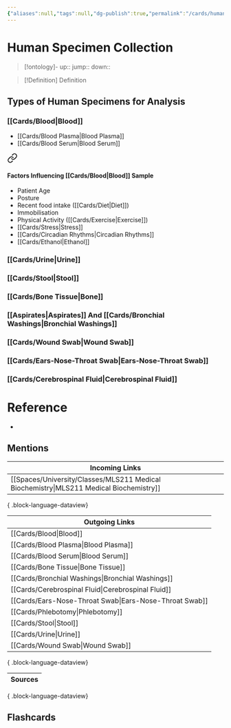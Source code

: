 ```yaml
---
{"aliases":null,"tags":null,"dg-publish":true,"permalink":"/cards/human-specimen-collection/","dgPassFrontmatter":true}
---
```


# Human Specimen Collection

> [!ontology]-
> up:: 
> jump:: 
> down:: 

> [!Definition] Definition

## Types of Human Specimens for Analysis

### [[Cards/Blood\|Blood]]

- [[Cards/Blood Plasma\|Blood Plasma]]
- [[Cards/Blood Serum\|Blood Serum]]


<div class="transclusion internal-embed is-loaded"><a class="markdown-embed-link" href="/cards/phlebotomy/#factors-influencing-blood-sample" aria-label="Open link"><svg xmlns="http://www.w3.org/2000/svg" width="24" height="24" viewBox="0 0 24 24" fill="none" stroke="currentColor" stroke-width="2" stroke-linecap="round" stroke-linejoin="round" class="svg-icon lucide-link"><path d="M10 13a5 5 0 0 0 7.54.54l3-3a5 5 0 0 0-7.07-7.07l-1.72 1.71"></path><path d="M14 11a5 5 0 0 0-7.54-.54l-3 3a5 5 0 0 0 7.07 7.07l1.71-1.71"></path></svg></a><div class="markdown-embed">



#### Factors Influencing [[Cards/Blood\|Blood]] Sample


- Patient Age
- Posture
- Recent food intake ([[Cards/Diet\|Diet]])
- Immobilisation
- Physical Activity ([[Cards/Exercise\|Exercise]])
- [[Cards/Stress\|Stress]]
- [[Cards/Circadian Rhythms\|Circadian Rhythms]]
- [[Cards/Ethanol\|Ethanol]]


</div></div>


### [[Cards/Urine\|Urine]]

### [[Cards/Stool\|Stool]]

### [[Cards/Bone Tissue\|Bone]]

### [[Aspirates\|Aspirates]] And [[Cards/Bronchial Washings\|Bronchial Washings]]

### [[Cards/Wound Swab\|Wound Swab]]

### [[Cards/Ears-Nose-Throat Swab\|Ears-Nose-Throat Swab]]

### [[Cards/Cerebrospinal Fluid\|Cerebrospinal Fluid]]

# Reference

- 

## Mentions

| Incoming Links                                                                            |
| ----------------------------------------------------------------------------------------- |
| [[Spaces/University/Classes/MLS211 Medical Biochemistry\|MLS211 Medical Biochemistry]] |

{ .block-language-dataview}

| Outgoing Links                                            |
| --------------------------------------------------------- |
| [[Cards/Blood\|Blood]]                                 |
| [[Cards/Blood Plasma\|Blood Plasma]]                   |
| [[Cards/Blood Serum\|Blood Serum]]                     |
| [[Cards/Bone Tissue\|Bone Tissue]]                     |
| [[Cards/Bronchial Washings\|Bronchial Washings]]       |
| [[Cards/Cerebrospinal Fluid\|Cerebrospinal Fluid]]     |
| [[Cards/Ears-Nose-Throat Swab\|Ears-Nose-Throat Swab]] |
| [[Cards/Phlebotomy\|Phlebotomy]]                       |
| [[Cards/Stool\|Stool]]                                 |
| [[Cards/Urine\|Urine]]                                 |
| [[Cards/Wound Swab\|Wound Swab]]                       |

{ .block-language-dataview}

| Sources |
| ------- |

{ .block-language-dataview}

## Flashcards